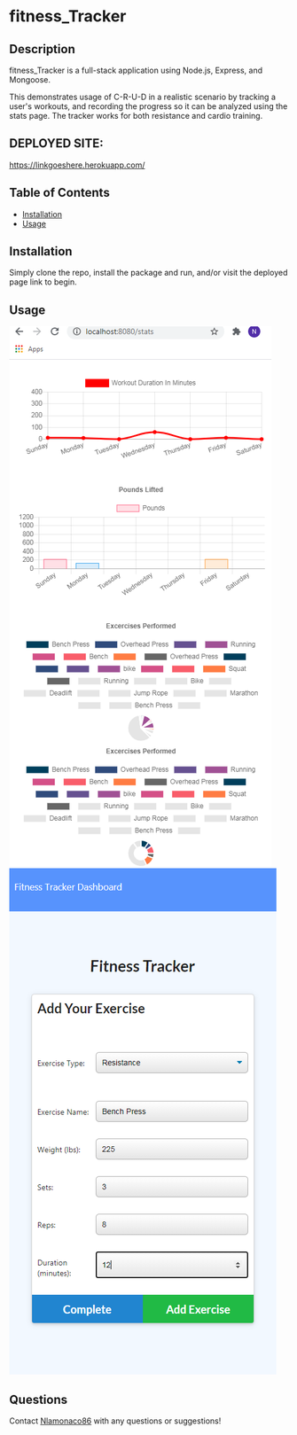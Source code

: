 # fitness_Tracker

## Description

fitness_Tracker is a full-stack application using Node.js, Express,  and Mongoose. 

This demonstrates usage of C-R-U-D in a realistic scenario by tracking a user's workouts, and recording the progress so it can be analyzed using the stats page. The tracker works for both resistance and cardio training.

## DEPLOYED SITE:
https://linkgoeshere.herokuapp.com/

## Table of Contents

* [Installation](#installation)
* [Usage](#usage)

## Installation

Simply clone the repo, install the package and run, and/or visit the deployed page link to begin.

## Usage
![graph](./public/assets/screenshot.png) 
![tracker](./public/assets/screenshot2.png) 

## Questions

Contact [Nlamonaco86](mailto:nlamonaco86@gmail.com) with any questions or suggestions!
